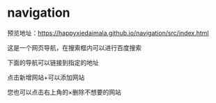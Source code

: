 # navigation
预览地址：https://happyxiedaimala.github.io/navigation/src/index.html  

这是一个网页导航，在搜索框内可以进行百度搜索  

下面的导航可以链接到指定的地址  

点击新增网站+可以添加网站  

您也可以点击右上角的×删除不想要的网站
